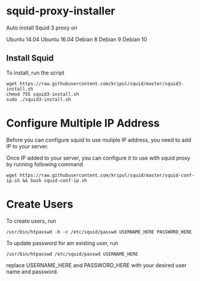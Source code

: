 # squid-proxy-installer

Auto install Squid 3 proxy on

Ubuntu 14.04
Ubuntu 16.04
Debian 8
Debian 9
Debian 10

## Install Squid

To install, run the script

```
wget https://raw.githubusercontent.com/kripul/squid/master/squid3-install.sh
chmod 755 squid3-install.sh
sudo ./squid3-install.sh
```

# Configure Multiple IP Address

Before you can configure squid to use muliple IP address, you need to add IP to your server.

Once IP added to your server, you can configure it to use with squid proxy by running following command

```
wget https://raw.githubusercontent.com/kripul/squid/master/squid-conf-ip.sh && bash squid-conf-ip.sh
```

# Create Users

To create users, run

```
/usr/bin/htpasswd -b -c /etc/squid/passwd USERNAME_HERE PASSWORD_HERE
```

To update password for am existing user, run

```
/usr/bin/htpasswd /etc/squid/passwd USERNAME_HERE
```

replace USERNAME_HERE and PASSWORD_HERE with your desired user name and password.
